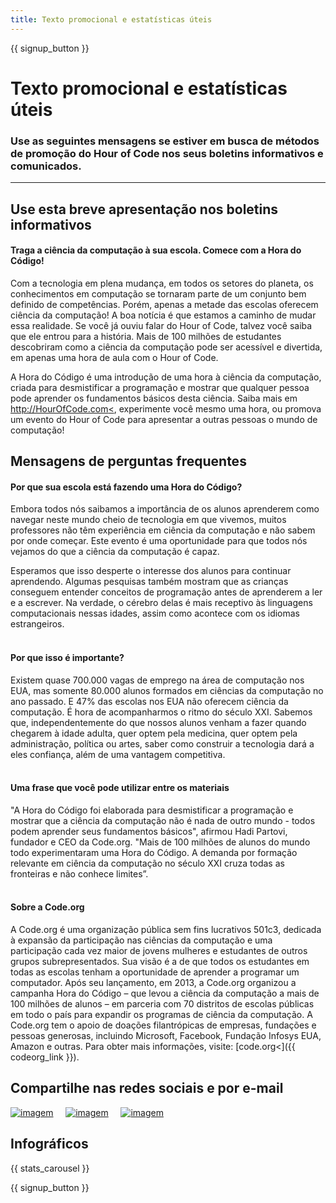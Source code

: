 ```yaml
---
title: Texto promocional e estatísticas úteis
---
```


<a id="blurb"></a>

{{ signup_button }}

# Texto promocional e estatísticas úteis

### Use as seguintes mensagens se estiver em busca de métodos de promoção do Hour of Code nos seus boletins informativos e comunicados.

* * *

## Use esta breve apresentação nos boletins informativos

#### Traga a ciência da computação à sua escola. Comece com a Hora do Código!

Com a tecnologia em plena mudança, em todos os setores do planeta, os conhecimentos em computação se tornaram parte de um conjunto bem definido de competências. Porém, apenas a metade das escolas oferecem ciência da computação! A boa notícia é que estamos a caminho de mudar essa realidade. Se você já ouviu falar do Hour of Code, talvez você saiba que ele entrou para a história. Mais de 100 milhões de estudantes descobriram como a ciência da computação pode ser acessível e divertida, em apenas uma hora de aula com o Hour of Code.

A Hora do Código é uma introdução de uma hora à ciência da computação, criada para desmistificar a programação e mostrar que qualquer pessoa pode aprender os fundamentos básicos desta ciência. Saiba mais em [http://HourOfCode.com<](http://HourofCode.com), experimente você mesmo uma hora, ou promova um evento do Hour of Code para apresentar a outras pessoas o mundo de computação!

## Mensagens de perguntas frequentes

#### Por que sua escola está fazendo uma Hora do Código?

Embora todos nós saibamos a importância de os alunos aprenderem como navegar neste mundo cheio de tecnologia em que vivemos, muitos professores não têm experiência em ciência da computação e não sabem por onde começar. Este evento é uma oportunidade para que todos nós vejamos do que a ciência da computação é capaz.

Esperamos que isso desperte o interesse dos alunos para continuar aprendendo. Algumas pesquisas também mostram que as crianças conseguem entender conceitos de programação antes de aprenderem a ler e a escrever. Na verdade, o cérebro delas é mais receptivo às linguagens computacionais nessas idades, assim como acontece com os idiomas estrangeiros. <br /> <br />

#### Por que isso é importante?

Existem quase 700.000 vagas de emprego na área de computação nos EUA, mas somente 80.000 alunos formados em ciências da computação no ano passado. E 47% das escolas nos EUA não oferecem ciência da computação. É hora de acompanharmos o ritmo do século XXI. Sabemos que, independentemente do que nossos alunos venham a fazer quando chegarem à idade adulta, quer optem pela medicina, quer optem pela administração, política ou artes, saber como construir a tecnologia dará a eles confiança, além de uma vantagem competitiva. <br /> <br />

#### Uma frase que você pode utilizar entre os materiais

"A Hora do Código foi elaborada para desmistificar a programação e mostrar que a ciência da computação não é nada de outro mundo - todos podem aprender seus fundamentos básicos", afirmou Hadi Partovi, fundador e CEO da Code.org. "Mais de 100 milhões de alunos do mundo todo experimentaram uma Hora do Código. A demanda por formação relevante em ciência da computação no século XXI cruza todas as fronteiras e não conhece limites”. <br /> <br />

#### Sobre a Code.org

A Code.org é uma organização pública sem fins lucrativos 501c3, dedicada à expansão da participação nas ciências da computação e uma participação cada vez maior de jovens mulheres e estudantes de outros grupos subrepresentados. Sua visão é a de que todos os estudantes em todas as escolas tenham a oportunidade de aprender a programar um computador. Após seu lançamento, em 2013, a Code.org organizou a campanha Hora do Código – que levou a ciência da computação a mais de 100 milhões de alunos – em parceria com 70 distritos de escolas públicas em todo o país para expandir os programas de ciência da computação. A Code.org tem o apoio de doações filantrópicas de empresas, fundações e pessoas generosas, incluindo Microsoft, Facebook, Fundação Infosys EUA, Amazon e outras. Para obter mais informações, visite: [code.org<]({{ codeorg_link }}).

## Compartilhe nas redes sociais e por e-mail

[![imagem](/images/social-media/fit-250/social-1.png)](/images/social-media/social-1.png)&nbsp;&nbsp;&nbsp;&nbsp; [![imagem](/images/social-media/fit-250/social-2.png)](/images/social-media/social-2.png)&nbsp;&nbsp;&nbsp;&nbsp; [![imagem](/images/social-media/fit-250/social-3.png)](/images/social-media/social-3.png)&nbsp;&nbsp;&nbsp;&nbsp;

<a id="infographics"></a>

## Infográficos

{{ stats_carousel }}

{{ signup_button }}